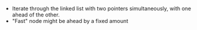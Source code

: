 
* Iterate through the linked list with two pointers simultaneously, with one ahead of the other. 
* "Fast" node might be ahead by a fixed amount